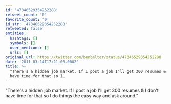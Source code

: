 ```yaml
---
id: '47346529354252288'
retweet_count: '0'
favorite_count: '0'
id_str: '47346529354252288'
retweeted: false
entities:
  hashtags: []
  symbols: []
  user_mentions: []
  urls: []
original_url: https://twitter.com/benbalter/status/47346529354252288
date: '2011-03-14T17:21:06.000Z'
title: >-
  "There's a hidden job market. If I post a job I'll get 300 resumes & I don't
  have time for that so I…
---
```


"There's a hidden job market. If I post a job I'll get 300 resumes & I don't have time for that so I do things the easy way and ask around."